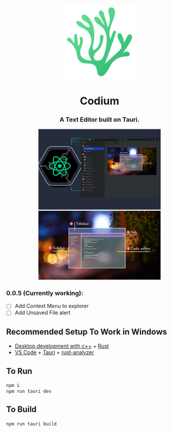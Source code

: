 <div id="vscodium-logo" align="center">
    <img src="./docs/logo.png" alt="Codium Logo" title="Codium" width="200"/>
    <h1>Codium</h1>
    <h3>A Text Editor built on Tauri.</h3>
</div>

<div id="vscodium-logo" align="center">
    <img src="./docs/codium.png" alt="Codium" width="330"/>
    <img src="./docs/core.png" alt="Code flow" width="330"/>
</div>

### 0.0.5 (Currently working):

- [ ] Add Context Menu to explorer
- [ ] Add Unsaved File alert

## Recommended Setup To Work in Windows

- [Desktop development with c++](https://learn.microsoft.com/en-us/cpp/build/vscpp-step-0-installation?view=msvc-170) + [Rust](https://www.rust-lang.org/tools/install)
- [VS Code](https://code.visualstudio.com/) + [Tauri](https://marketplace.visualstudio.com/items?itemName=tauri-apps.tauri-vscode) + [rust-analyzer](https://marketplace.visualstudio.com/items?itemName=rust-lang.rust-analyzer)

## To Run

```properties
npm i
npm run tauri dev
```

## To Build

```properties
npm run tauri build
```
